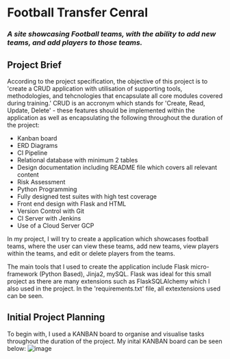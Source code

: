 # Football Transfer Cenral
### _A site showcasing Football teams, with the ability to add new teams, and add players to those teams._


## Project Brief
According to the project specification, the objective of this project is to 'create a CRUD application with utilisation of supporting tools, methodologies, and tehcnologies that encapsulate all core modules covered during training.' CRUD is an accronym which stands for 'Create, Read, Update, Delete' - these features should be implemented within the application as well as encapsulating the following throughout the duration of the project:

* Kanban board
* ERD Diagrams
* CI Pipeline
* Relational database with minimum 2 tables
* Design documentation including README file which covers all relevant content
* Risk Assessment
* Python Programming
* Fully designed test suites with high test coverage
* Front end design with Flask and HTML
* Version Control with Git
* CI Server with Jenkins
* Use of a Cloud Server GCP

In my project, I will try to create a application which showcases football teams, where the user can view these teams, add new teams, view players within the teams, and edit or delete players from the teams.

The main tools that I used to create the application include Flask micro-framework (Python Based), Jinja2, mySQL. Flask was ideal for this small project as there are many extensions such as FlaskSQLAlchemy which I also used in the project. In the 'requirements.txt' file, all extextensions used can be seen. 

## Initial Project Planning
To begin with, I used a KANBAN board to organise and visualise tasks throughout the duration of the project. My inital KANBAN board can be seen below:
![image](https://user-images.githubusercontent.com/77271496/107160200-afc20c80-698c-11eb-9051-363fe9ff9ce4.png)



